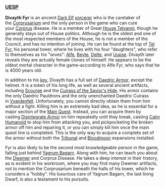 ### [UESP](https://en.uesp.net/wiki/Morrowind:Divayth_Fyr)
**Divayth Fyr** is an ancient [Dark Elf](https://en.uesp.net/wiki/Morrowind:Dark_Elf "Morrowind:Dark Elf") [sorcerer](https://en.uesp.net/wiki/Morrowind:Sorcerer "Morrowind:Sorcerer") who is the caretaker of the [Corprusarium](https://en.uesp.net/wiki/Morrowind:Corprusarium "Morrowind:Corprusarium") and the only person in the game who can cure your [Corprus](https://en.uesp.net/wiki/Morrowind:Corprus "Morrowind:Corprus") disease. He is a member of Great [House Telvanni](https://en.uesp.net/wiki/Morrowind:House_Telvanni "Morrowind:House Telvanni"), though he generally stays out of House politics. Although he is the oldest and one of the most respected members of the House, he is not a member of the Council, and has no intention of joining. He can be found at the top of [Tel Fyr](https://en.uesp.net/wiki/Morrowind:Tel_Fyr "Morrowind:Tel Fyr"), his personal tower, where he lives with his four "daughters", who refer to themselves as his "wives": [Alfe](https://en.uesp.net/wiki/Morrowind:Alfe_Fyr "Morrowind:Alfe Fyr"), [Beyte](https://en.uesp.net/wiki/Morrowind:Beyte_Fyr "Morrowind:Beyte Fyr"), [Delte](https://en.uesp.net/wiki/Morrowind:Delte_Fyr "Morrowind:Delte Fyr"), and [Uupse](https://en.uesp.net/wiki/Morrowind:Uupse_Fyr "Morrowind:Uupse Fyr"). Divayth later reveals they are actually female clones of himself. He appears to be the oldest mortal character in the game–according to Alfe Fyr, who says that he is 4000 years old.

In addition to his [key](https://en.uesp.net/wiki/Morrowind:Divayth_Fyr%27s_Key "Morrowind:Divayth Fyr's Key"), Divayth has a full set of [Daedric Armor](https://en.uesp.net/wiki/Morrowind:Daedric "Morrowind:Daedric"), except the helmet. It is a token of his long life, as well as several ancient artifacts, including [Scourge](https://en.uesp.net/wiki/Morrowind:Scourge "Morrowind:Scourge") and the [Cuirass of the Savior's Hide](https://en.uesp.net/wiki/Morrowind:Cuirass_of_the_Savior%27s_Hide "Morrowind:Cuirass of the Savior's Hide"). His armor contains the only Daedric Pauldrons and the only unenchanted Daedric Cuirass in [Vvardenfell](https://en.uesp.net/wiki/Morrowind:Vvardenfell "Morrowind:Vvardenfell"). Unfortunately, you cannot directly obtain them from him without a fight. Killing him is an extremely bad idea, as he is essential for a major section of the [Main Quest](https://en.uesp.net/wiki/Morrowind:Main_Quest "Morrowind:Main Quest"). Instead, you can acquire them by casting [Disintegrate Armor](https://en.uesp.net/wiki/Morrowind:Disintegrate_Armor "Morrowind:Disintegrate Armor") on him repeatedly until they break, casting [Calm Humanoid](https://en.uesp.net/wiki/Morrowind:Calm_Humanoid "Morrowind:Calm Humanoid") to stop him from attacking you, and pickpocketing the broken armor off him and repairing it, or you can simply kill him once the main quest line is completed. This is the only way to acquire a complete set of the armor without both the [Tribunal](https://en.uesp.net/wiki/Tribunal:Tribunal "Tribunal:Tribunal") and [Bloodmoon](https://en.uesp.net/wiki/Bloodmoon:Bloodmoon "Bloodmoon:Bloodmoon") expansions installed.

Fyr is also likely to be the second most knowledgeable person in the game, falling just behind [Yagrum Bagarn](https://en.uesp.net/wiki/Morrowind:Yagrum_Bagarn "Morrowind:Yagrum Bagarn"). Along with him, he can teach you about the [Dwemer](https://en.uesp.net/wiki/Lore:Dwemer "Lore:Dwemer") and Corprus Disease. He takes a deep interest in their history, as is evident in his workroom, where you may find many Dwemer artifacts, not to mention the Corprusarium beneath the halls of his tower, which he considers a "hobby". His luxurious care of Yagrum Bagarn, the last living Dwarf, is also a testament to his pursuits.